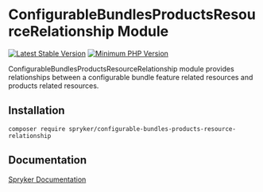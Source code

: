 # ConfigurableBundlesProductsResourceRelationship Module
[![Latest Stable Version](https://poser.pugx.org/spryker/configurable-bundles-products-resource-relationship/v/stable.svg)](https://packagist.org/packages/spryker/configurable-bundles-products-resource-relationship)
[![Minimum PHP Version](https://img.shields.io/badge/php-%3E%3D%207.4-8892BF.svg)](https://php.net/)

ConfigurableBundlesProductsResourceRelationship module provides relationships between a configurable bundle feature related resources and products related resources.

## Installation

```
composer require spryker/configurable-bundles-products-resource-relationship
```

## Documentation

[Spryker Documentation](https://docs.spryker.com)
